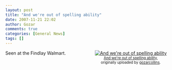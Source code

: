 ```yaml
---
layout: post
title: "And we're out of spelling ability"
date: 2007-11-21 22:02
author: Gozar
comments: true
categories: [General News]
tags: []
---
```

<style type="text/css">
.flickr-photo { }
.flickr-frame {	float: right; text-align: center; margin-left: 15px; margin-bottom: 15px; }
.flickr-caption { font-size: 0.8em; margin-top: 0px; }
</style>

<div class="flickr-frame">
	<a href="http://www.flickr.com/photos/10534586@N00/2054111134/" title="photo sharing"><img src="http://farm3.static.flickr.com/2115/2054111134_601af91cf2_m.jpg" class="flickr-photo" alt="And we're out of spelling ability" /></a><br />
	<span class="flickr-caption">
		<a href="http://www.flickr.com/photos/10534586@N00/2054111134/">And we're out of spelling ability</a>,<br /> originally uploaded by <a href="http://www.flickr.com/people/10534586@N00/">gozarcollins</a>.
	</span>
</div>
Seen at the Findlay Walmart.
<br clear="all" />
